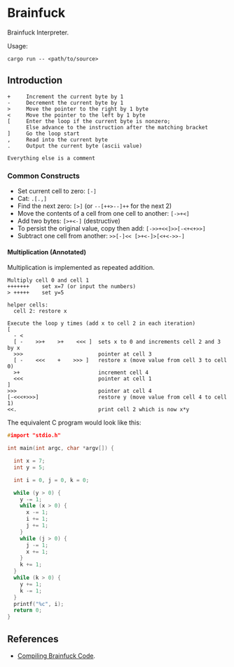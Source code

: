 # Brainfuck

Brainfuck Interpreter.

Usage:

```terminal
cargo run -- <path/to/source>
```

## Introduction

```brainfuck
+     Increment the current byte by 1
-     Decrement the current byte by 1
>     Move the pointer to the right by 1 byte
<     Move the pointer to the left by 1 byte
[     Enter the loop if the current byte is nonzero;
      Else advance to the instruction after the matching bracket
]     Go the loop start
,     Read into the current byte
.     Output the current byte (ascii value)

Everything else is a comment
```

### Common Constructs

- Set current cell to zero: `[-]`
- Cat: `.[.,]`
- Find the next zero: `[>]` (or `--[++>--]++` for the next 2)
- Move the contents of a cell from one cell to another: `[->+<]`
- Add two bytes: `[>+<-]` (destructive)
- To persist the original value, copy then add: `[->>+<<]>>[-<+<+>>]`
- Subtract one cell from another: `>>[-]<< [>+<-]>[<+<->>-]`

#### Multiplication (Annotated)

Multiplication is implemented as repeated addition.

```brainfuck
Multiply cell 0 and cell 1
+++++++    set x=7 (or input the numbers)
> +++++    set y=5

helper cells:
  cell 2: restore x

Execute the loop y times (add x to cell 2 in each iteration)
[
  - <
  [ -    >>+    >+    <<< ]  sets x to 0 and increments cell 2 and 3 by x
  >>>                        pointer at cell 3
  [ -    <<<    +    >>> ]   restore x (move value from cell 3 to cell 0)
  >+                         increment cell 4
  <<<                        pointer at cell 1
]
>>>                          pointer at cell 4
[-<<<+>>>]                   restore y (move value from cell 4 to cell 1)
<<.                          print cell 2 which is now x*y
```

The equivalent C program would look like this:

```c
#import "stdio.h"

int main(int argc, char *argv[]) {

  int x = 7;
  int y = 5;

  int i = 0, j = 0, k = 0;

  while (y > 0) {
    y -= 1;
    while (x > 0) {
      x -= 1;
      i += 1;
      j += 1;
    }
    while (j > 0) {
      j -= 1;
      x += 1;
    }
    k += 1;
  }
  while (k > 0) {
    y += 1;
    k -= 1;
  }
  printf("%c", i);
  return 0;
}
```

## References

- [Compiling Brainfuck Code](https://rodrigodd.github.io/2022/10/21/bf_compiler-part1.html).
